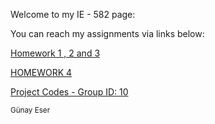 
Welcome to my IE - 582 page:
    
   You can reach my assignments via links below:
   
  <a href='homework1-2-3.html'>Homework 1 , 2 and 3 </a>
        
 <a href='homework4.html'>HOMEWORK 4 </a>

 <a href='Project.html'>Project Codes - Group ID: 10 </a>
        
        
  <small>Günay Eser</small>
